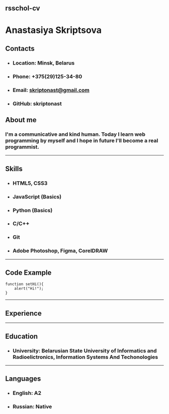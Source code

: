 rsschol-cv
---
**Anastasiya Skriptsova**
===
## **Contacts**

* ### **Location:** Minsk, Belarus
* ### **Phone:** +375(29)125-34-80
* ### **Email:** skriptonast@gmail.com
* ### **GitHub:** skriptonast

## **About me**
### I'm a communicative and kind human. Today I learn web programming by myself and I hope in future I'll become a real programmist.
***

## **Skills**
* ###  HTML5, CSS3
* ###  JavaScript (Basics)
* ###  Python (Basics)
* ### C/C++
* ###  Git
* ###  Adobe Photoshop, Figma, CorelDRAW
***

## **Code Example**
```
function setHi(){
	alert("Hi!");
}
```
***
## **Experience**
***
## **Education**
* ### **University:** Belarusian State University of  Informatics and Radioelictronics, Information Systems And Techonologies
***
## **Languages**
* ### **English:** A2
* ### **Russian:** Native


